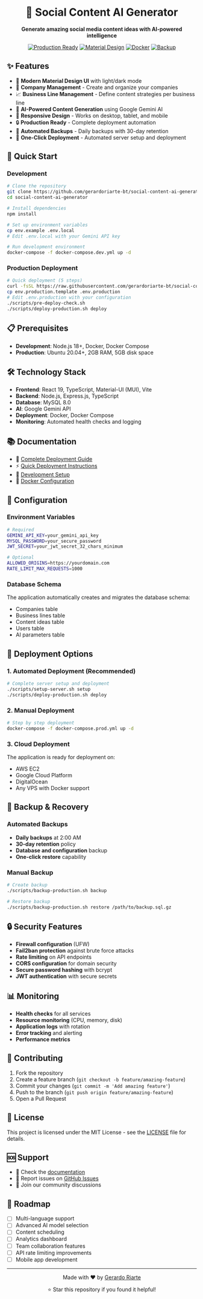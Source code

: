 <div align="center">
  <h1>🚀 Social Content AI Generator</h1>
  <p><strong>Generate amazing social media content ideas with AI-powered intelligence</strong></p>
  
  [![Production Ready](https://img.shields.io/badge/Production-Ready-green.svg)](https://github.com/gerardoriarte-bt/social-content-ai-generator)
  [![Material Design](https://img.shields.io/badge/UI-Material%20Design-blue.svg)](https://mui.com/)
  [![Docker](https://img.shields.io/badge/Deploy-Docker-blue.svg)](https://www.docker.com/)
  [![Backup](https://img.shields.io/badge/Backup-Automated-green.svg)](https://github.com/gerardoriarte-bt/social-content-ai-generator)
</div>

## ✨ Features

- 🎨 **Modern Material Design UI** with light/dark mode
- 🏢 **Company Management** - Create and organize your companies
- 📈 **Business Line Management** - Define content strategies per business line
- 🤖 **AI-Powered Content Generation** using Google Gemini AI
- 📱 **Responsive Design** - Works on desktop, tablet, and mobile
- 🔒 **Production Ready** - Complete deployment automation
- 💾 **Automated Backups** - Daily backups with 30-day retention
- 🚀 **One-Click Deployment** - Automated server setup and deployment

## 🚀 Quick Start

### Development

```bash
# Clone the repository
git clone https://github.com/gerardoriarte-bt/social-content-ai-generator.git
cd social-content-ai-generator

# Install dependencies
npm install

# Set up environment variables
cp env.example .env.local
# Edit .env.local with your Gemini API key

# Run development environment
docker-compose -f docker-compose.dev.yml up -d
```

### Production Deployment

```bash
# Quick deployment (5 steps)
curl -fsSL https://raw.githubusercontent.com/gerardoriarte-bt/social-content-ai-generator/main/scripts/setup-server.sh | bash
cp env.production.template .env.production
# Edit .env.production with your configuration
./scripts/pre-deploy-check.sh
./scripts/deploy-production.sh deploy
```

## 📋 Prerequisites

- **Development**: Node.js 18+, Docker, Docker Compose
- **Production**: Ubuntu 20.04+, 2GB RAM, 5GB disk space

## 🛠️ Technology Stack

- **Frontend**: React 19, TypeScript, Material-UI (MUI), Vite
- **Backend**: Node.js, Express.js, TypeScript
- **Database**: MySQL 8.0
- **AI**: Google Gemini API
- **Deployment**: Docker, Docker Compose
- **Monitoring**: Automated health checks and logging

## 📚 Documentation

- 📖 [Complete Deployment Guide](DEPLOYMENT-PRODUCTION.md)
- ⚡ [Quick Deployment Instructions](QUICK-DEPLOY.md)
- 🔧 [Development Setup](DEVELOPER_GUIDE.md)
- 🐳 [Docker Configuration](DOCKER.md)

## 🔧 Configuration

### Environment Variables

```bash
# Required
GEMINI_API_KEY=your_gemini_api_key
MYSQL_PASSWORD=your_secure_password
JWT_SECRET=your_jwt_secret_32_chars_minimum

# Optional
ALLOWED_ORIGINS=https://yourdomain.com
RATE_LIMIT_MAX_REQUESTS=1000
```

### Database Schema

The application automatically creates and migrates the database schema:
- Companies table
- Business lines table
- Content ideas table
- Users table
- AI parameters table

## 🚀 Deployment Options

### 1. Automated Deployment (Recommended)

```bash
# Complete server setup and deployment
./scripts/setup-server.sh setup
./scripts/deploy-production.sh deploy
```

### 2. Manual Deployment

```bash
# Step by step deployment
docker-compose -f docker-compose.prod.yml up -d
```

### 3. Cloud Deployment

The application is ready for deployment on:
- AWS EC2
- Google Cloud Platform
- DigitalOcean
- Any VPS with Docker support

## 💾 Backup & Recovery

### Automated Backups

- **Daily backups** at 2:00 AM
- **30-day retention** policy
- **Database and configuration** backup
- **One-click restore** capability

### Manual Backup

```bash
# Create backup
./scripts/backup-production.sh backup

# Restore backup
./scripts/backup-production.sh restore /path/to/backup.sql.gz
```

## 🔒 Security Features

- **Firewall configuration** (UFW)
- **Fail2ban protection** against brute force attacks
- **Rate limiting** on API endpoints
- **CORS configuration** for domain security
- **Secure password hashing** with bcrypt
- **JWT authentication** with secure secrets

## 📊 Monitoring

- **Health checks** for all services
- **Resource monitoring** (CPU, memory, disk)
- **Application logs** with rotation
- **Error tracking** and alerting
- **Performance metrics**

## 🤝 Contributing

1. Fork the repository
2. Create a feature branch (`git checkout -b feature/amazing-feature`)
3. Commit your changes (`git commit -m 'Add amazing feature'`)
4. Push to the branch (`git push origin feature/amazing-feature`)
5. Open a Pull Request

## 📄 License

This project is licensed under the MIT License - see the [LICENSE](LICENSE) file for details.

## 🆘 Support

- 📖 Check the [documentation](DEPLOYMENT-PRODUCTION.md)
- 🐛 Report issues on [GitHub Issues](https://github.com/gerardoriarte-bt/social-content-ai-generator/issues)
- 💬 Join our community discussions

## 🎯 Roadmap

- [ ] Multi-language support
- [ ] Advanced AI model selection
- [ ] Content scheduling
- [ ] Analytics dashboard
- [ ] Team collaboration features
- [ ] API rate limiting improvements
- [ ] Mobile app development

---

<div align="center">
  <p>Made with ❤️ by <a href="https://github.com/gerardoriarte-bt">Gerardo Riarte</a></p>
  <p>⭐ Star this repository if you found it helpful!</p>
</div>
